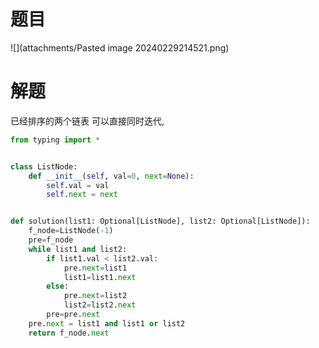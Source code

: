 # 题目

![](attachments/Pasted image 20240229214521.png)

# 解题

已经排序的两个链表 可以直接同时迭代,

```python
from typing import *


class ListNode:
    def __init__(self, val=0, next=None):
        self.val = val
        self.next = next


def solution(list1: Optional[ListNode], list2: Optional[ListNode]):
    f_node=ListNode(-1)
    pre=f_node
    while list1 and list2:
        if list1.val < list2.val:
            pre.next=list1
            list1=list1.next
        else:
            pre.next=list2
            list2=list2.next
        pre=pre.next
    pre.next = list1 and list1 or list2
    return f_node.next
```